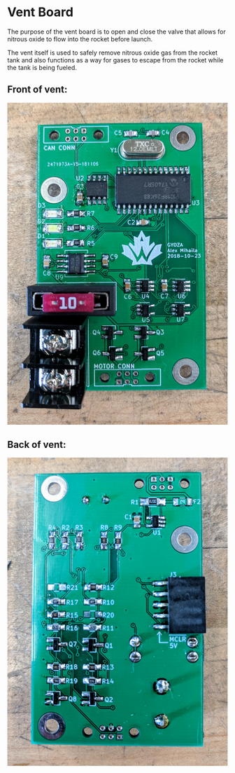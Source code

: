 # Vent Board 

The purpose of the vent board is to open and close the valve that allows for nitrous oxide to flow into the rocket before launch. 

The vent itself is used to safely remove nitrous oxide gas from the rocket tank and also functions as a way for gases to escape from the rocket while the tank is being fueled. 


## Front of vent:

![front of vent](/images/vent_front.jpg)

## Back of vent:

![back of vent](/images/vent_back.jpg)

